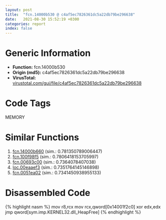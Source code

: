 ```yaml
---
layout: post
title:  "fcn.14000b530 @ c4af5ec7826361dc5a22db79be296638"
date:   2021-08-30 15:52:19 +0300
categories: report
index: false
---
```


# Generic Information
- **Function:** fcn.14000b530
- **Origin (md5):** c4af5ec7826361dc5a22db79be296638
- **VirusTotal:** [virustotal.com/gui/file/c4af5ec7826361dc5a22db79be296638][virustotal_ref]

# Code Tags
<span class="tag" id="MEMORY">MEMORY</span>


# Similar Functions

1. [fcn.14000b660][similar_1_ref] (sim.: 0.781350789006447)
2. [fcn.100f98f5][similar_2_ref] (sim.: 0.7806418153705997)
3. [fcn.00693c00][similar_3_ref] (sim.: 0.7364078407038)
4. [loc.00eaaef3][similar_4_ref] (sim.: 0.7351764145146898)
5. [fcn.0051ea02][similar_5_ref] (sim.: 0.7341450938955133)


# Disassembled Code

{% highlight nasm %}
mov r8,rcx
mov rcx,qword[0x14001f2c0]
xor edx,edx
jmp qword[sym.imp.KERNEL32.dll_HeapFree]
{% endhighlight %}


[similar_1_ref]: /report/fcn.14000b660@c4af5ec7826361dc5a22db79be296638
[similar_2_ref]: /report/fcn.100f98f5@89dc67d2f980e8488f97b1bf8cb24258
[similar_3_ref]: /report/fcn.00693c00@c92f0480e2fbc88393d2c65c08a235e0
[similar_4_ref]: /report/loc.00eaaef3@ef757dba5cece83e0cfba42ea81e1653
[similar_5_ref]: /report/fcn.0051ea02@d65363c7c6c188277432c9e4251c44e5
[virustotal_ref]: https://www.virustotal.com/gui/file/c4af5ec7826361dc5a22db79be296638